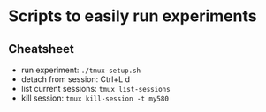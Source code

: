 # Scripts to easily run experiments

## Cheatsheet

- run experiment: `./tmux-setup.sh`
- detach from session: Ctrl+L d
- list current sessions: `tmux list-sessions`
- kill session: `tmux kill-session -t my580`
